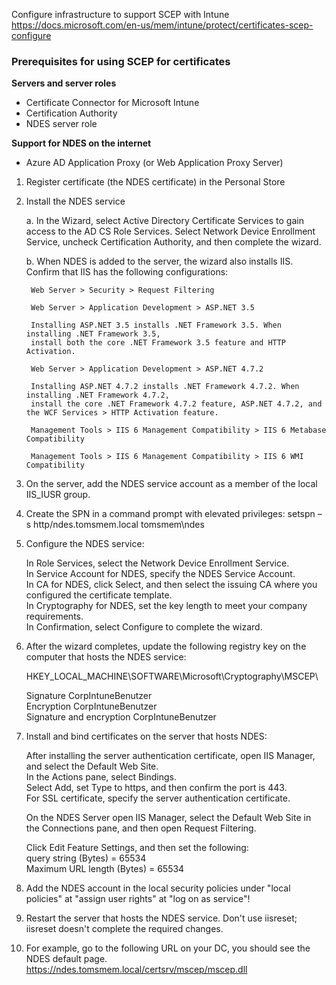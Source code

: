 Configure infrastructure to support SCEP with Intune  
https://docs.microsoft.com/en-us/mem/intune/protect/certificates-scep-configure

### Prerequisites for using SCEP for certificates

**Servers and server roles**

- Certificate Connector for Microsoft Intune
- Certification Authority
- NDES server role

**Support for NDES on the internet**

- Azure AD Application Proxy (or Web Application Proxy Server)

1. Register certificate (the NDES certificate) in the Personal Store

2. Install the NDES service

	a. In the Wizard, select Active Directory Certificate Services to gain access to the AD CS Role Services. 
	   Select Network Device Enrollment Service, uncheck Certification Authority, and then complete the wizard.

	b. When NDES is added to the server, the wizard also installs IIS. Confirm that IIS has the following configurations:

		Web Server > Security > Request Filtering

		Web Server > Application Development > ASP.NET 3.5

		Installing ASP.NET 3.5 installs .NET Framework 3.5. When installing .NET Framework 3.5, 
		install both the core .NET Framework 3.5 feature and HTTP Activation.

		Web Server > Application Development > ASP.NET 4.7.2

		Installing ASP.NET 4.7.2 installs .NET Framework 4.7.2. When installing .NET Framework 4.7.2, 
		install the core .NET Framework 4.7.2 feature, ASP.NET 4.7.2, and the WCF Services > HTTP Activation feature.

		Management Tools > IIS 6 Management Compatibility > IIS 6 Metabase Compatibility

		Management Tools > IIS 6 Management Compatibility > IIS 6 WMI Compatibility

	
3. On the server, add the NDES service account as a member of the local IIS_IUSR group.

4. Create the SPN in a command prompt with elevated privileges: setspn –s http/ndes.tomsmem.local tomsmem\ndes

5. Configure the NDES service:

    In Role Services, select the Network Device Enrollment Service.  
    In Service Account for NDES, specify the NDES Service Account.  
    In CA for NDES, click Select, and then select the issuing CA where you configured the certificate template.  
    In Cryptography for NDES, set the key length to meet your company requirements.  
    In Confirmation, select Configure to complete the wizard.  

6. After the wizard completes, update the following registry key on the computer that hosts the NDES service:

   HKEY_LOCAL_MACHINE\SOFTWARE\Microsoft\Cryptography\MSCEP\

	Signature CorpIntuneBenutzer  
	Encryption CorpIntuneBenutzer  
	Signature and encryption CorpIntuneBenutzer  

7. Install and bind certificates on the server that hosts NDES:

    After installing the server authentication certificate, open IIS Manager, and select the Default Web Site.  
    In the Actions pane, select Bindings.  
    Select Add, set Type to https, and then confirm the port is 443.  
    For SSL certificate, specify the server authentication certificate.  

    On the NDES Server open IIS Manager, select the Default Web Site in the Connections pane, and then open Request Filtering.  
	
    Click Edit Feature Settings, and then set the following:  
    query string (Bytes) = 65534  
    Maximum URL length (Bytes) = 65534  

8. Add the NDES account in the local security policies under "local policies" at "assign user rights" at "log on as service"!
	
9. Restart the server that hosts the NDES service. Don't use iisreset; iisreset doesn't complete the required changes.

10. For example, go to the following URL on your DC, you should see the NDES default page.  
    https://ndes.tomsmem.local/certsrv/mscep/mscep.dll
